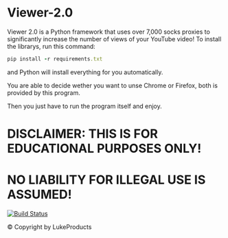 # Viewer-2.0

Viewer 2.0 is a Python framework that uses  over 7,000 socks proxies to significantly increase the number of views of your YouTube video!
To install the librarys, run this command: 
```ruby
pip install -r requirements.txt
```
and Python will install everything for you automatically.

You are able to decide wether you want to unse Chrome or Firefox, both is provided by this program.

Then you just have to run the program itself and enjoy.


# DISCLAIMER: THIS IS FOR EDUCATIONAL PURPOSES ONLY! 
# NO LIABILITY FOR ILLEGAL USE IS ASSUMED!

[![Build Status](https://user-images.githubusercontent.com/73026669/110617122-9c75ad00-8195-11eb-9ba5-422356072776.png)](https://github.com/LukeProducts)



© Copyright by LukeProducts

